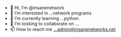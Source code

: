 - 👋 Hi, I’m @insanenetwork
- 👀 I’m interested in ...network programs
- 🌱 I’m currently learning ...python
- 💞️ I’m looking to collaborate on ...
- 📫 How to reach me ...admin@insanenetworks.net

<!---
insanenetwork/insanenetwork is a ✨ special ✨ repository because its `README.md` (this file) appears on your GitHub profile.
You can click the Preview link to take a look at your changes.
--->
